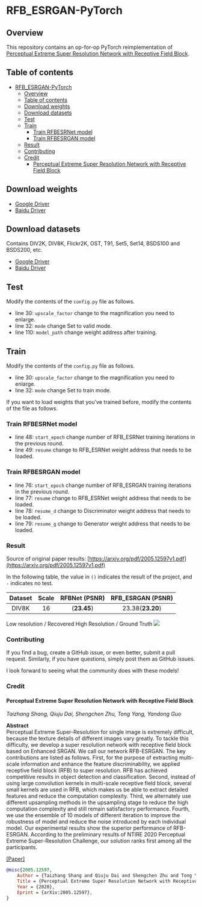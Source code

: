 # RFB_ESRGAN-PyTorch

## Overview

This repository contains an op-for-op PyTorch reimplementation of [Perceptual Extreme Super Resolution Network with Receptive Field Block](https://arxiv.org/abs/2005.12597v1).

## Table of contents

- [RFB_ESRGAN-PyTorch](#rfb_esrgan-pytorch)
    - [Overview](#overview)
    - [Table of contents](#table-of-contents)
    - [Download weights](#download-weights)
    - [Download datasets](#download-datasets)
    - [Test](#test)
    - [Train](#train)
        - [Train RFBESRNet model](#train-rfbesrnet-model)
        - [Train RFBESRGAN model](#train-rfbesrgan-model)
    - [Result](#result)
    - [Contributing](#contributing)
    - [Credit](#credit)
        - [Perceptual Extreme Super Resolution Network with Receptive Field Block](#perceptual-extreme-super-resolution-network-with-receptive-field-block)

## Download weights

- [Google Driver](https://drive.google.com/drive/folders/17ju2HN7Y6pyPK2CC_AqnAfTOe9_3hCQ8?usp=sharing)
- [Baidu Driver](https://pan.baidu.com/s/1yNs4rqIb004-NKEdKBJtYg?pwd=llot)

## Download datasets

Contains DIV2K, DIV8K, Flickr2K, OST, T91, Set5, Set14, BSDS100 and BSDS200, etc.

- [Google Driver](https://drive.google.com/drive/folders/1A6lzGeQrFMxPqJehK9s37ce-tPDj20mD?usp=sharing)
- [Baidu Driver](https://pan.baidu.com/s/1o-8Ty_7q6DiS3ykLU09IVg?pwd=llot)

## Test

Modify the contents of the `config.py` file as follows.

- line 30: `upscale_factor` change to the magnification you need to enlarge.
- line 32: `mode` change Set to valid mode.
- line 110: `model_path` change weight address after training.

## Train

Modify the contents of the `config.py` file as follows.

- line 30: `upscale_factor` change to the magnification you need to enlarge.
- line 32: `mode` change Set to train mode.

If you want to load weights that you've trained before, modify the contents of the file as follows.

### Train RFBESRNet model

- line 48: `start_epoch` change number of RFB_ESRNet training iterations in the previous round.
- line 49: `resume` change to RFB_ESRNet weight address that needs to be loaded.

### Train RFBESRGAN model

- line 76: `start_epoch` change number of RFB_ESRGAN training iterations in the previous round.
- line 77: `resume` change to RFB_ESRNet weight address that needs to be loaded.
- line 78: `resume_d` change to Discriminator weight address that needs to be loaded.
- line 79: `resume_g` change to Generator weight address that needs to be loaded.

### Result

Source of original paper results: [https://arxiv.org/pdf/2005.12597v1.pdf](https://arxiv.org/pdf/2005.12597v1.pdf)

In the following table, the value in `()` indicates the result of the project, and `-` indicates no test.

| Dataset | Scale | RFBNet (PSNR) | RFB_ESRGAN (PSNR) |
|:-------:|:-----:|:-------------:|:-----------------:|
|  DIV8K  |  16   |  (**23.45**)  | 23.38(**23.20**)  |

Low resolution / Recovered High Resolution / Ground Truth
<span align="center"><img src="assets/result.png"/></span>

### Contributing

If you find a bug, create a GitHub issue, or even better, submit a pull request. Similarly, if you have questions, simply post them as GitHub issues.

I look forward to seeing what the community does with these models!

### Credit

#### Perceptual Extreme Super Resolution Network with Receptive Field Block

_Taizhang Shang, Qiuju Dai, Shengchen Zhu, Tong Yang, Yandong Guo_ <br>

**Abstract** <br>
Perceptual Extreme Super-Resolution for single image is extremely difficult, because the texture details of different images vary greatly. To tackle
this difficulty, we develop a super resolution network with receptive field block based on Enhanced SRGAN. We call our network RFB-ESRGAN. The key
contributions are listed as follows. First, for the purpose of extracting multi-scale information and enhance the feature discriminability, we applied
receptive field block (RFB) to super resolution. RFB has achieved competitive results in object detection and classification. Second, instead of using
large convolution kernels in multi-scale receptive field block, several small kernels are used in RFB, which makes us be able to extract detailed
features and reduce the computation complexity. Third, we alternately use different upsampling methods in the upsampling stage to reduce the high
computation complexity and still remain satisfactory performance. Fourth, we use the ensemble of 10 models of different iteration to improve the
robustness of model and reduce the noise introduced by each individual model. Our experimental results show the superior performance of RFB-ESRGAN.
According to the preliminary results of NTIRE 2020 Perceptual Extreme Super-Resolution Challenge, our solution ranks first among all the participants.

[[Paper]](https://arxiv.org/pdf/2005.12597v1.pdf)

```bibtex
@misc{2005.12597,
    Author = {Taizhang Shang and Qiuju Dai and Shengchen Zhu and Tong Yang and Yandong Guo},
    Title = {Perceptual Extreme Super Resolution Network with Receptive Field Block},
    Year = {2020},
    Eprint = {arXiv:2005.12597},
}
```
